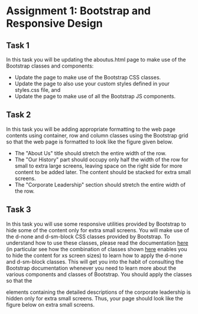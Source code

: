 # Assignment 1: Bootstrap and Responsive Design

## Task 1

In this task you will be updating the aboutus.html page to make use of the Bootstrap classes and components:

* Update the page to make use of the Bootstrap CSS classes.
* Update the page to also use your custom styles defined in your styles.css file, and
* Update the page to make use of all the Bootstrap JS components.

## Task 2

In this task you will be adding appropriate formatting to the web page contents using container, row and column classes using the Bootstrap grid so that the web page is formatted to look like the figure given below.

* The "About Us" title should stretch the entire width of the row.
* The "Our History" part should occupy only half the width of the row for small to extra large screens, leaving space on the right side for more content to be added later. The content should be stacked for extra small screens.
* The "Corporate Leadership" section should stretch the entire width of the row.

## Task 3

In this task you will use some responsive utilities provided by Bootstrap to hide some of the content only for extra small screens. You will make use of the d-none and d-sm-block CSS classes provided by Bootstrap. To understand how to use these classes, please read the documentation [here](http://getbootstrap.com/docs/4.0/utilities/display/) (in particular see how the combination of classes shown [here](http://getbootstrap.com/docs/4.0/utilities/display/#hiding-elements) enables you to hide the content for xs screen sizes) to learn how to apply the d-none and d-sm-block classes. This will get you into the habit of consulting the Bootstrap documentation whenever you need to learn more about the various components and classes of Bootstrap. You should apply the classes so that the <p> elements containing the detailed descriptions of the corporate leadership is hidden only for extra small screens. Thus, your page should look like the figure below on extra small screens.